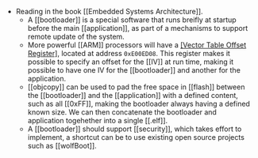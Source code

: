 - Reading in the book [[Embedded Systems Architecture]].
	- A [[bootloader]] is a special software that runs breifly at startup before the main [[application]], as part of a mechanisms to support remote update of the system.
	- More powerful [[ARM]] processors will have a [[Vector Table Offset Register]](VTOR), located at address `0xE00ED08`. This register makes it possible to specify an offset for the [[IV]] at run time, making it possible to have one IV for the [[bootloader]] and another for the application.
	- [[objcopy]] can be used to pad the free space in [[flash]] between the [[bootloader]] and the [[application]] with a defined content, such as all [[0xFF]], making the bootloader always having a defined known size. We can then concatenate the bootloader and application togehether into a single [[.elf]].
	- A [[bootloader]] should support [[security]], which takes effort to implement, a shortcut can be to use existing open source projects such as [[wolfBoot]].